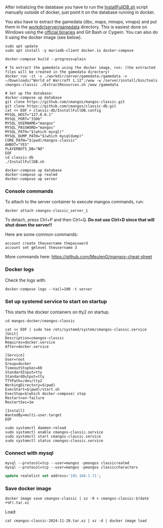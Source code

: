After initializing the database you have to run the [InstallFullDB.sh](https://github.com/cmangos/classic-db/blob/master/InstallFullDB.sh) script manually outside of docker, just point it on the database running in docker.

You also have to extract the gamedata (dbc, maps, mmaps, vmaps) and put them in the [workdir/server/gamedata](workdir/server/gamedata) directory. This is easiest done on Windows using the [official binaries](https://github.com/cmangos/mangos-classic/releases) and Git Bash or Cygwin. You can also do it using the docker image (see below).





```shell
sudo apt update
sudo apt install -y mariadb-client docker.io docker-compose

docker-compose build --progress=plain

# To extract the gamedata using the docker image, run: (the extracted files will be created in the gamedata directory)
docker run -it -v ./workdir/server/gamedata:/gamedata -v ~/Downloads/"World of Warcraft 1.12":/wow -w /server/install/bin/tools cmangos-classic ./ExtractResources.sh /wow /gamedata

# Set up the database:
docker-compose up database
git clone https://github.com/cmangos/mangos-classic.git
git clone https://github.com/cmangos/classic-db.git
cat << EOF > classic-db/InstallFullDB.config
MYSQL_HOST="127.0.0.1"
MYSQL_PORT="3306"
MYSQL_USERNAME="mangos"
MYSQL_PASSWORD="mangos"
MYSQL_PATH="$(which mysql)"
MYSQL_DUMP_PATH="$(which mysqldump)"
CORE_PATH="$(pwd)/mangos-classic"
AHBOT="YES"
PLAYERBOTS_DB="NO"
EOF
cd classic-db
./InstallFullDB.sh

docker-compose up database
docker-compose up realmd
docker-compose up server
```


### Console commands

To attach to the server container to execute mangos commands, run:

```shell
docker attach cmangos-classic_server_1
```

To detach, press Ctrl+P and then Ctrl+Q. **Do not use Ctrl+D since that will shut down the server!!**

Here are some common commands:

```
account create theusername thepassword
account set gmlevel theusername 3
```

More commands here: https://github.com/MeulenG/mangos-cheat-sheet


### Docker logs

Check the logs with:

```shell
docker-compose logs --tail=100 -t server
```


### Set up systemd service to start on startup

This starts the docker containers on tty2 on startup.

```shell
cd mangos-docker/cmangos-classic

cat << EOF | sudo tee /etc/systemd/system/cmangos-classic.service
[Unit]
Description=cmangos-classic
Requires=docker.service
After=docker.service

[Service]
User=root
Group=docker
TimeoutStopSec=60
StandardInput=tty
StandardOutput=tty
TTYPath=/dev/tty2
WorkingDirectory=$(pwd)
ExecStart=$(pwd)/start.sh
ExecStop=$(which docker-compose) stop
Restart=on-failure
RestartSec=1m

[Install]
WantedBy=multi-user.target
EOF

sudo systemctl daemon-reload
sudo systemctl enable cmangos-classic.service
sudo systemctl start cmangos-classic.service
sudo systemctl status cmangos-classic.service
```


### Connect with mysql

```shell
mysql --protocol=tcp --user=mangos -pmangos classicrealmd
mysql --protocol=tcp --user=mangos -pmangos classiccharacters
```

```sql
update realmlist set address='192.168.1.71';
```


### Save docker image

```shell
docker image save cmangos-classic | xz -9 > cmangos-classic-$(date +%F).tar.xz
```

Load:

```shell
cat cmangos-classic-2024-11-20.tar.xz | xz -d | docker image load
```
